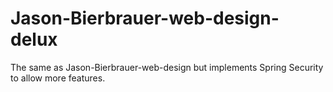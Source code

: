 # Jason-Bierbrauer-web-design-delux
The same as Jason-Bierbrauer-web-design but implements Spring Security to allow more features.
